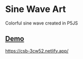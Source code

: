 # Sine Wave Art
Colorful sine wave created in P5JS

## <ins>Demo</ins>

https://csb-3cw52.netlify.app/
